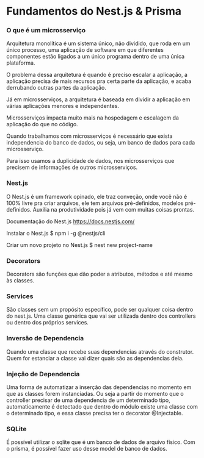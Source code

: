 # Fundamentos do Nest.js & Prisma

### O que é um microsserviço

Arquitetura monolítica é um sistema único, não dividido, que roda em um único processo, uma aplicação de software em que diferentes componentes estão ligados a um único programa dentro de uma única plataforma.

O problema dessa arquitetura é quando é preciso escalar a aplicação, a aplicação precisa de mais recursos pra certa parte da aplicação, e acaba derrubando outras partes da aplicação.

Já em microsserviços, a arquitetura é baseada em dividir a aplicação em várias aplicações menores e independentes.

Microsserviços impacta muito mais na hospedagem e escalagem da aplicação do que no código.

Quando trabalhamos com microsserviços é necessário que exista independencia do banco de dados, ou seja, um banco de dados para cada microsserviço.

Para isso usamos a duplicidade de dados, nos microsserviços que precisem de informações de outros microsserviços.

### Nest.js

O Nest.js é um framework opinado, ele traz conveção, onde você não é 100% livre pra criar arquivos, ele tem arquivos pré-definidos, modelos pré-definidos. Auxilia na produtividade pois já vem com muitas coisas prontas.

Documentação do Nest.js
https://docs.nestjs.com/

Instalar o Nest.js
$ npm i -g @nestjs/cli

Criar um novo projeto no Nest.js
$ nest new project-name

### Decorators

Decorators são funções que dão poder a atributos, métodos e até mesmo às classes.


### Services

São classes sem um propósito específico, pode ser qualquer coisa dentro do nest.js. Uma classe genérica que vai ser utilizada dentro dos controllers ou dentro dos próprios services.

### Inversão de Dependencia

Quando uma classe que recebe suas dependencias através do construtor. Quem for estanciar a classe vai dizer quais são as dependencias dela.

### Injeção de Dependencia

Uma forma de automatizar a inserção das dependencias no momento em que as classes forem instanciadas. Ou seja a partir do momento que o controller precisar de uma dependencia de um determinado tipo, automaticamente é detectado que dentro do módulo existe uma classe com o determinado tipo, e essa classe precisa ter o decorator @Injectable.

### SQLite

É possível utilizar o sqlite que é um banco de dados de arquivo físico.
Com o prisma, é possível fazer uso desse model de banco de dados.